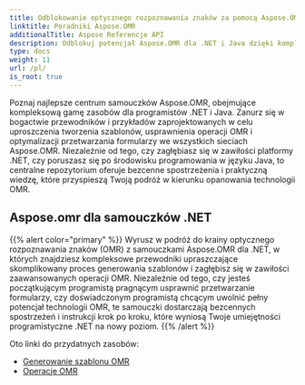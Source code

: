 ```yaml
---
title: Odblokowanie optycznego rozpoznawania znaków za pomocą Aspose.OMR
linktitle: Poradniki Aspose.OMR
additionalTitle: Aspose Referencje API
description: Odblokuj potencjał Aspose.OMR dla .NET i Java dzięki kompleksowym samouczkom. Uprość tworzenie szablonów i bez wysiłku usprawnij operacje OMR.
type: docs
weight: 11
url: /pl/
is_root: true
---
```


Poznaj najlepsze centrum samouczków Aspose.OMR, obejmujące kompleksową gamę zasobów dla programistów .NET i Java. Zanurz się w bogactwie przewodników i przykładów zaprojektowanych w celu uproszczenia tworzenia szablonów, usprawnienia operacji OMR i optymalizacji przetwarzania formularzy we wszystkich sieciach Aspose.OMR. Niezależnie od tego, czy zagłębiasz się w zawiłości platformy .NET, czy poruszasz się po środowisku programowania w języku Java, to centralne repozytorium oferuje bezcenne spostrzeżenia i praktyczną wiedzę, które przyspieszą Twoją podróż w kierunku opanowania technologii OMR.

## Aspose.omr dla samouczków .NET
{{% alert color="primary" %}}
Wyrusz w podróż do krainy optycznego rozpoznawania znaków (OMR) z samouczkami Aspose.OMR dla .NET, w których znajdziesz kompleksowe przewodniki upraszczające skomplikowany proces generowania szablonów i zagłębisz się w zawiłości zaawansowanych operacji OMR. Niezależnie od tego, czy jesteś początkującym programistą pragnącym usprawnić przetwarzanie formularzy, czy doświadczonym programistą chcącym uwolnić pełny potencjał technologii OMR, te samouczki dostarczają bezcennych spostrzeżeń i instrukcji krok po kroku, które wyniosą Twoje umiejętności programistyczne .NET na nowy poziom.
{{% /alert %}}

Oto linki do przydatnych zasobów:
 
- [Generowanie szablonu OMR](./net/omr-template-generation/)
- [Operacje OMR](./net/omr-operations/)